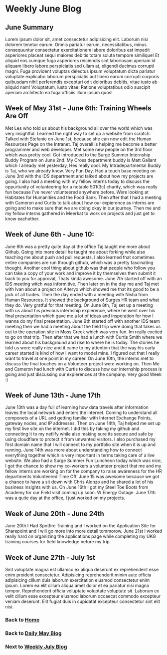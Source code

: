 # Weekly June Blog

## June Summary

Lorem ipsum dolor sit, amet consectetur adipisicing elit. Laborum nisi dolorem tenetur earum. Omnis pariatur earum, necessitatibus, minus consequuntur consectetur exercitationem labore doloribus est impedit asperiores placeat sequi maiores debitis totam soluta tempore similique! Et aliquid eos cumque fuga asperiores reiciendis sint laboriosam aperiam id aliquam libero labore perspiciatis sed ullam at, eligendi ducimus corrupti magni. Fuga provident voluptas delectus ipsum voluptatum dicta pariatur voluptate explicabo laborum perspiciatis aut libero earum corrupti corporis quibusdam nihil perferendis excepturi odit doloribus debitis, vitae iusto ab aliquid nam! Voluptatum, iusto vitae! Ratione voluptatibus odio suscipit aperiam architecto ea fuga officiis illum ipsum quos!

## Week of May 31st - June 6th: Training Wheels Are Off

Met Les who told us about his background all over the world which was very insightful. Learned the right way to set up a website from scratch. Talked with Stefanie on June 1st, because she can now edit the Human Resources Page on the Intranet. Taj overall is helping me become a better programmer and web developer. Met some new people on the 3rd floor which was pretty cool. Got introduced to the Surge Summer Internship Buddy Program on June 2nd. My Cross department buddy is Matt Gallant which I already met yesterday, Hes really cool. My Intradepartmental Buddy is Taj, who we already know. Very Fun Day. Had a touch base meeting on June 3rd with the IDS department and talked about how my projects are going. I also had a meeting with my fellow interns today to discuss the oppurtunity of volunteering for a notable 501(3c) charity, which was really fun because i've never volunteered anywhere before. Were looking at Habitates for Humanities and the Food Bank. Then after that I had a meeting with Cameron and Curtis to talk about how our expierence as interns are going and to make sure that we are doing okay in our journey. Then me and my fellow interns gathered in Meerkat to work on projects and just get to know eachother.

## Week of June 6th - June 10:

June 6th was a pretty quite day at the office Taj taught me more about Github. Going into more detail he taught me about forking while also teaching me about push and pull requests. I also learned that sometimes entire companies are run through github, which was a pretty fascinating thought. Another cool thing about github was that people who follow you can take a copy of your work and improve it by themselves then submit it back to you for approval, Thats kinda awesome. June 7th started off with an IDS meeting witch was informitive. Then later on in the day me and Taj met with Ivan about a project on Alteryx which showed me that its good to be a jack of all trades. Then the day ended with a meeting with Nisha from Human Resources. It showed the background of Surges HR team and what they do. Very gratful for that meeting. On June 8th, Taj set up a meeting with us about his previous internship expierence, where he went over his final presentation which gave me a lot of ideas and insperation for how I wanna do my final presentation. June 9th started off with another IDS team meeting then we had a meeting about the field trip were doing that takes us out to the operation site in Moss Creek which was very fun. Im really excited to go on that trip. Then after that we had a lunch with Curtis Smith where we learned about his background and rise to where he is today. The stories he told us were really nice and it came to my attention that the way his early career started is kind of how I want to model mine. I figured out that I really want to travel at one point in my career. On June 10th, the interns met to discuss the final touches on a Volunteer project were working on. Then Me and Cameron had lunch with Curtis to discuss how our internship process is going and just discussing our expierences at the company. Very good Week :)

## Week of June 13th - June 17th

June 13th was a day full of learning how data travels after information leaves the local network and enters the internet. Coming to understand all componets of a URL and getting familier with Internet Exchange Points, gateway nodes, and IP addresses. Then on June 14th, Taj helped me set up my first live site on the internet. I did this by taking my github and connecting it to my netlify while also making sure its secure and safe by using cloudflare to protect it from unwanted visitors. I also purchased my first domain name that I will connect to my portfolio site when it is up and running. June 14th was more about understanding how to connect everything together which is very important in terms taking care of a live website. We also had a Surge Summer Fun Luncheon today which was nice, I got the chance to show my co-workers a volunteer project that me and my fellow interns are working on for the company to raise awareness for the HR departments Volunteered Time Off. June 15 was awesome because we got a chance to have a sit down with Chris Alonzo and he shared a lot of his business insights with us. On June 16th I got my Steel Toe Boots from Academy for our Field visit coming up soon. W Energy Outage. June 17th was a quite day at the office, I just worked on my projects.

## Week of June 20th - June 24th

June 20th I Had Spotfire Training and I worked on the Application Site for Sharepoint and I will go more into more detail tommorow. June 21st I worked really hard on organizing the applications page while completing my UKG training courses for field knowledge before my trip.

## Week of June 27th - July 1st

Sint voluptate magna est ullamco ex aliqua deserunt ex reprehenderit esse enim proident consectetur. Adipisicing reprehenderit minim aute officia adipisicing cillum duis laborum exercitation eiusmod consectetur enim ipsum. Lorem ea elit cillum aliqua amet dolor et ea pariatur nisi magna tempor. Reprehenderit officia voluptate voluptate voluptate sit. Laborum ex velit cillum esse excepteur eiusmod laborum occaecat commodo excepteur veniam deserunt. Elit fugiat duis in cupidatat excepteur consectetur sint elit nisi.

### Back to [Home](/)

### Back to [Daily May Blog](/blog/may/)

### Next to [Weekly July Blog](/blog/july/)
